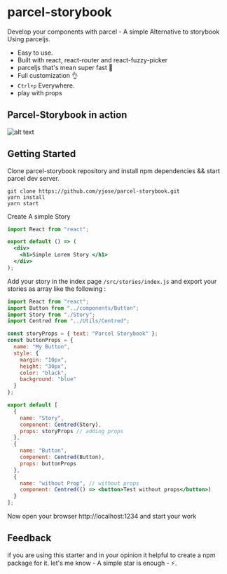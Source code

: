 # parcel-storybook

Develop your components with parcel - A simple Alternative to storybook Using parceljs.

* Easy to use.
* Built with react, react-router and react-fuzzy-picker
* parceljs that's mean super fast 🚀
* Full customization 👌
* `Ctrl+p` Everywhere.
* play with props

## Parcel-Storybook in action

![alt text](https://raw.githubusercontent.com/yjose/parcel-storybook/master/src/style/demo-props.gif)

## Getting Started

Clone parcel-storybook repository and install npm dependencies && start parcel dev server.

```
git clone https://github.com/yjose/parcel-storybook.git
yarn install
yarn start
```

Create A simple Story

```jsx
import React from "react";

export default () => (
  <div>
    <h1>Simple Lorem Story </h1>
  </div>
);
```

Add your story in the index page `/src/stories/index.js` and export your stories as array like the following :

```jsx
import React from "react";
import Button from "../components/Button";
import Story from "./Story";
import Centred from "../Utils/Centred";

const storyProps = { text: "Parcel Storybook" };
const buttonProps = {
  name: "My Button",
  style: {
    margin: "10px",
    height: "30px",
    color: "black",
    background: "blue"
  }
};

export default [
  {
    name: "Story",
    component: Centred(Story),
    props: storyProps // adding props
  },
  {
    name: "Button",
    component: Centred(Button),
    props: buttonProps
  },
  {
    name: "without Prop", // without props
    component: Centred(() => <button>Test without props</button>)
  }
];
```

Now open your browser http://localhost:1234 and start your work

## Feedback

if you are using this starter and in your opinion it helpful to create a npm package for it. let's me know - A simple star is enough - ⚡️.
